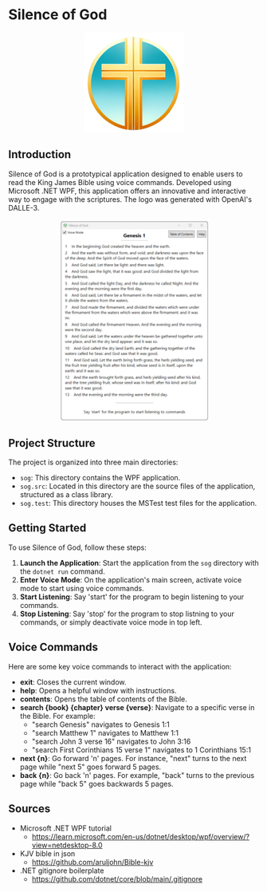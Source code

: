 
# Silence of God

<p align="center">
    <img src="sog/res/sog.png" alt="drawing" width="200"/>
</p>

## Introduction

Silence of God is a prototypical application designed to enable users to read the King James Bible using voice commands. Developed using Microsoft .NET WPF, this application offers an innovative and interactive way to engage with the scriptures. The logo was generated with OpenAI's DALLE-3.

<p align="center">
    <img src="docs/sog-demo.png" alt="drawing" width="300"/>
</p>

## Project Structure

The project is organized into three main directories:

- `sog`: This directory contains the WPF application.
- `sog.src`: Located in this directory are the source files of the application, structured as a class library.
- `sog.test`: This directory houses the MSTest test files for the application.

## Getting Started

To use Silence of God, follow these steps:

1. **Launch the Application**: Start the application from the `sog` directory with the `dotnet run` command.
2. **Enter Voice Mode**: On the application's main screen, activate voice mode to start using voice commands.
3. **Start Listening**: Say 'start' for the program to begin listening to your commands.
4. **Stop Listening**: Say 'stop' for the program to stop listning to your commands, or simply deactivate voice mode in top left.

## Voice Commands

Here are some key voice commands to interact with the application:

- **exit**: Closes the current window.
- **help**: Opens a helpful window with instructions.
- **contents**: Opens the table of contents of the Bible.
- **search {book} {chapter} verse {verse}**: Navigate to a specific verse in the Bible. For example:
  - "search Genesis" navigates to Genesis 1:1
  - "search Matthew 1" navigates to Matthew 1:1
  - "search John 3 verse 16" navigates to John 3:16
  - "search First Corinthians 15 verse 1" navigates to 1 Corinthians 15:1
- **next {n}**: Go forward 'n' pages. For instance, "next" turns to the next page while "next 5" goes forward 5 pages.
- **back {n}**: Go back 'n' pages. For example, "back" turns to the previous page while "back 5" goes backwards 5 pages.


## Sources
- Microsoft .NET WPF tutorial
    - https://learn.microsoft.com/en-us/dotnet/desktop/wpf/overview/?view=netdesktop-8.0
- KJV bible in json
    - https://github.com/aruljohn/Bible-kjv
- .NET gitignore boilerplate
    - https://github.com/dotnet/core/blob/main/.gitignore